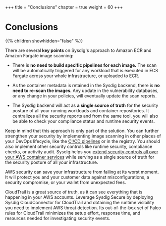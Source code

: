 +++
title = "Conclusions"
chapter = true
weight = 60
+++

# Conclusions

{{% children showhidden="false" %}}

There are several **key points** on Sysdig's approach to Amazon ECR and Amazon Fargate image scanning:

 - There is **no need to build specific pipelines for each image.** The scan will be automatically triggered for any workload that is executed in ECS Fargate across your whole infrastructure, or uploaded to ECR.

 - As the container metadata is retained in the Sysdig backend, there is **no need to re-scan the images**. Any update in the vulnerability databases, or any change in your policies, will eventually update the scan reports.

 - The Sysdig backend will act as **a single source of truth** for the security posture of all your running workloads and container repositories. It centralizes all the security reports and from the same tool, you will also be able to check your compliance status and runtime security events.

Keep in mind that this approach is only part of the solution. You can further strengthen your security by implementing image scanning in other places of your DevOps lifecycle, like the [CI/CD pipelines](https://sysdig.com/blog/image-scanning-aws-codepipeline-codebuild/) or in the registry. You should also implement other security controls like runtime security, compliance checks, or activity audit. Sysdig helps you [extend security controls all over your AWS container services](https://sysdig.com/blog/aws-container-services-security/) while serving as a single source of truth for the security posture of all your infrastructure.

AWS security can save your infrastructure from failing at its worst moment. It will protect you and your customer data against misconfigurations, a security compromise, or your wallet from unexpected fees.

CloudTrail is a great source of truth, as it can see everything that is happening in your AWS accounts. Leverage Sysdig Secure by deploying Sysdig CloudConnector for CloudTrail and obtaining the runtime visibility you need to implement AWS threat detection. Its out-of-the-box set of Falco rules for CloudTrail minimizes the setup effort, response time, and resources needed for investigating security events.
